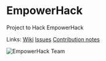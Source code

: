 # EmpowerHack

Project to Hack EmpowerHack

Links: 
[Wiki](https://github.com/empowerhack/EmpowerHack/wiki) 
[Issues](https://github.com/empowerhack/EmpowerHack/issues)
[Contribution notes](https://github.com/empowerhack/EmpowerHack/wiki/Contribution-notes)

![EmpowerHack Team](https://cloud.githubusercontent.com/assets/624760/16607871/f9bd3a3c-433d-11e6-88e0-0910bf93b4de.png)
